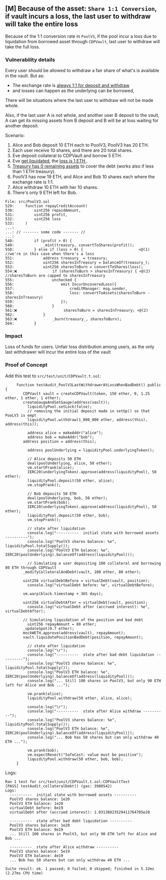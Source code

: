 ## [M] Because of the asset: `Share 1:1 Conversion`, if vault incurs a loss, the last user to withdraw will take the entire loss

Because of the 1:1 conversion rate in `PoolV3`, if the pool incur a loss due to liquidation from borrowed asset through `CDPVault`, last user to withdraw will take the full loss.

### Vulnerability details

Every user should be allowed to withdraw a fair share of what's is available in the vault. But as:

- The exchange rate is [always 1:1 for deposit and withdraw](relative_path_091409:src/PoolV3.sol#L429-L439)
- and losses can happen as the underlying can be borrowed,

There will be situations where the last user to withdraw will not be made whole.

Also, if the last user A is not whole, and another user B deposit to the vault, A can get its missing assets from B deposit and B will be at loss waiting for another deposit.

Scenario:

1. Alice and Bob deposit 10 ETH each to PoolV3, PoolV3 has 20 ETH.
2. Each user receive 10 shares, and there are 20 total shares.
3. Eve deposit collateral to CDPVault and borrow 5 ETH.
4. Eve [get liquidated](relative_path_091409:src/CDPVault.sol#L624), the [loss is 1 ETH ](relative_path_091409:src/PoolV3.sol#L550-L550).
5. [Treasury has 0 remaining assets](relative_path_091409:src/PoolV3.sol#L554) to cover the debt (works also if less than 1 ETH treasury).
6. PoolV3 has now 19 ETH, and Alice and Bob 10 shares each where the exchange rate is 1:1.
7. Alice withdraw 10 ETH with her 10 shares.
8. There's only 9 ETH left for Bob.

```solidity
File: src/PoolV3.sol
529:     function repayCreditAccount(
530:         uint256 repaidAmount,
531:         uint256 profit,
532:         uint256 loss
533:     )
...:
...: // ------- some code ------- //
...:
548:         if (profit > 0) {
549:             _mint(treasury, convertToShares(profit));
550:         } else if (loss > 0) {                         <@(1) //we're in this case when there's a loss
551:             address treasury_ = treasury;
552:             uint256 sharesInTreasury = balanceOf(treasury_);
553:             uint256 sharesToBurn = convertToShares(loss);
554:❌                if (sharesToBurn > sharesInTreasury) { <@(2) //sharesToBurn are capped to sharesInTreasury
555:                 unchecked {
556:                     emit IncurUncoveredLoss({
557:                         creditManager: msg.sender,
558:                         loss: convertToAssets(sharesToBurn - sharesInTreasury)
559:                     });
560:                 }
561:❌                     sharesToBurn = sharesInTreasury; <@(2)
562:             }
563:❌                _burn(treasury_, sharesToBurn);
564:         }
```

### Impact

Loss of funds for users. Unfair loss distribution among users, as the only last withdrawer will incur the entire loss of the vault

### Proof of Concept

Add this test to `src/test/unit/CDPVault.t.sol`:

```solidity
     function testAudit_PoolV3LastWithdrawerAtLossWhenBadDebt() public {
        CDPVault vault = createCDPVault(token, 150 ether, 0, 1.25 ether, 1 ether, 1 ether);
        createGaugeAndSetGauge(address(vault));
          liquidityPool.setLock(false);
          // removing the initial deposit made in setUp() so that PooLV3 is empt
          liquidityPool.withdraw(1_000_000 ether, address(this), address(this));

          address alice = makeAddr("alice");
          address bob = makeAddr("bob");
        address position = address(this);

          address poolUnderlying = liquidityPool.underlyingToken();

          // Alice deposits 50 ETH
          deal(poolUnderlying, alice, 50 ether);
          vm.startPrank(alice);
          IERC20(underlyingToken).approve(address(liquidityPool), 50 ether);
          liquidityPool.deposit(50 ether, alice);
          vm.stopPrank();

          // Bob deposits 50 ETH
          deal(poolUnderlying, bob, 50 ether);
          vm.startPrank(bob);
          IERC20(underlyingToken).approve(address(liquidityPool), 50 ether);
          liquidityPool.deposit(50 ether, bob);
          vm.stopPrank();

          // state after liquidation
          console.log("----------  initial state with borrowed assets ----------");
          console.log("PoolV3 shares balance: %e", liquidityPool.totalSupply());
          console.log("PoolV3 ETH balance: %e", IERC20(poolUnderlying).balanceOf(address(liquidityPool)));

          // Simulating a user depositing 100 collateral and borrowing 80 ETH through CDPVault
        _modifyCollateralAndDebt(vault, 100 ether, 80 ether);

        uint256 virtualDebtBefore = virtualDebt(vault, position);
          console.log("virtualDebt before: %e", virtualDebtBefore);

        vm.warp(block.timestamp + 365 days);

        uint256 virtualDebtAfter = virtualDebt(vault, position);
          console.log("virtualDebt after (accrued interest): %e", virtualDebtAfter);

        // Simulating liquidation of the position and bad debt
          uint256 repayAmount = 80 ether;
        _updateSpot(0.7 ether);
        mockWETH.approve(address(vault), repayAmount);
        vault.liquidatePositionBadDebt(position, repayAmount);

          // state after liquidation
          console.log("\r");
          console.log("----------  state after bad debt liquidation ----------");
          console.log("PoolV3 shares balance: %e", liquidityPool.totalSupply());
          console.log("PoolV3 ETH balance: %e", IERC20(poolUnderlying).balanceOf(address(liquidityPool)));
          console.log("... Still 100 shares in PoolV3, but only 90 ETH left for Alice and Bob ...");

          vm.prank(alice);
          liquidityPool.withdraw(50 ether, alice, alice);

          console.log("\r");
          console.log("----------  state after Alice withdraw ----------");
          console.log("PoolV3 shares balance: %e", liquidityPool.totalSupply());
          console.log("PoolV3 ETH balance: %e", IERC20(poolUnderlying).balanceOf(address(liquidityPool)));
          console.log("... Bob has 50 shares but can only withdraw 40 ETH ...");

          vm.prank(bob);
          vm.expectRevert("SafeCast: value must be positive");
          liquidityPool.withdraw(50 ether, bob, bob);
     }
```



Logs:

```solidity
Ran 1 test for src/test/unit/CDPVault.t.sol:CDPVaultTest
[PASS] testAudit_collateralDebt() (gas: 3980542)
Logs:
  ----------  initial state with borrowed assets ----------
  PoolV3 shares balance: 1e20
  PoolV3 ETH balance: 1e20
  virtualDebt before: 8e19
  virtualDebt after (accrued interest): 1.03138823529411764705e20

  ----------  state after bad debt liquidation ----------
  PoolV3 shares balance: 1e20
  PoolV3 ETH balance: 9e19
  ... Still 100 shares in PoolV3, but only 90 ETH left for Alice and Bob ...

  ----------  state after Alice withdraw ----------
  PoolV3 shares balance: 5e19
  PoolV3 ETH balance: 4e19
  ... Bob has 50 shares but can only withdraw 40 ETH ...

Suite result: ok. 1 passed; 0 failed; 0 skipped; finished in 5.32ms (2.27ms CPU time)
```



